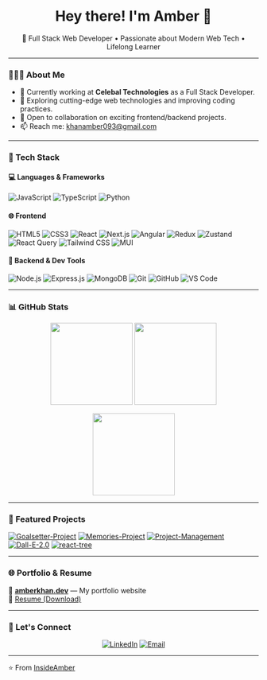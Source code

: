 <h1 align="center">Hey there! I'm Amber 👋</h1>

<p align="center">
  🚀 Full Stack Web Developer • Passionate about Modern Web Tech • Lifelong Learner
</p>

---

### 👨🏻‍💻 About Me

- 🔭 Currently working at **Celebal Technologies** as a Full Stack Developer.
- 🌱 Exploring cutting-edge web technologies and improving coding practices.
- 🤝 Open to collaboration on exciting frontend/backend projects.
- 📫 Reach me: [khanamber093@gmail.com](mailto:khanamber093@gmail.com)

---

### 🧰 Tech Stack

#### 💻 Languages & Frameworks
![JavaScript](https://img.shields.io/badge/JavaScript-F7DF1E?style=flat&logo=javascript&logoColor=000)
![TypeScript](https://img.shields.io/badge/TypeScript-007ACC?style=flat&logo=typescript&logoColor=fff)
![Python](https://img.shields.io/badge/Python-3776AB?style=flat&logo=python&logoColor=fff)

#### 🌐 Frontend
![HTML5](https://img.shields.io/badge/HTML5-E34F26?style=flat&logo=html5&logoColor=white)
![CSS3](https://img.shields.io/badge/CSS3-1572B6?style=flat&logo=css3)
![React](https://img.shields.io/badge/React-61DAFB?style=flat&logo=react&logoColor=000)
![Next.js](https://img.shields.io/badge/Next.js-000000?style=flat&logo=nextdotjs)
![Angular](https://img.shields.io/badge/Angular-DD0031?style=flat&logo=angular&logoColor=white)
![Redux](https://img.shields.io/badge/Redux-764ABC?style=flat&logo=redux)
![Zustand](https://img.shields.io/badge/Zustand-000000?style=flat&logo=zotero)
![React Query](https://img.shields.io/badge/React_Query-FF4154?style=flat&logo=reactquery&logoColor=fff)
![Tailwind CSS](https://img.shields.io/badge/Tailwind_CSS-38B2AC?style=flat&logo=tailwind-css)
![MUI](https://img.shields.io/badge/MUI-007FFF?style=flat&logo=mui)

#### 🔧 Backend & Dev Tools
![Node.js](https://img.shields.io/badge/Node.js-339933?style=flat&logo=nodedotjs)
![Express.js](https://img.shields.io/badge/Express.js-000000?style=flat&logo=express)
![MongoDB](https://img.shields.io/badge/MongoDB-47A248?style=flat&logo=mongodb)
![Git](https://img.shields.io/badge/Git-F05032?style=flat&logo=git)
![GitHub](https://img.shields.io/badge/GitHub-181717?style=flat&logo=github)
![VS Code](https://img.shields.io/badge/VS_Code-007ACC?style=flat&logo=visual-studio-code)

---

### 📊 GitHub Stats

<p align="center">
  <img src="https://github-readme-stats-ud4x.vercel.app/api?username=InsideAmber&show_icons=true&theme=radical" height="165">
  <img src="https://github-readme-stats-ud4x.vercel.app/api/top-langs/?username=InsideAmber&layout=compact&theme=radical" height="165">
</p>

<p align="center">
  <img src="https://github-readme-streak-stats.herokuapp.com/?user=InsideAmber&theme=radical" height="165">
</p>

---

### 🚀 Featured Projects

[![Goalsetter-Project](https://github-readme-stats-ud4x.vercel.app/api/pin/?username=InsideAmber&repo=Goalsetter-Project&theme=radical)](https://github.com/InsideAmber/Goalsetter-Project)
[![Memories-Project](https://github-readme-stats-ud4x.vercel.app/api/pin/?username=InsideAmber&repo=Memories-Project&theme=radical)](https://github.com/InsideAmber/Memories-Project)
[![Project-Management](https://github-readme-stats-ud4x.vercel.app/api/pin/?username=InsideAmber&repo=Project-Management&theme=radical)](https://github.com/InsideAmber/Project-Management)
[![Dall-E-2.0](https://github-readme-stats-ud4x.vercel.app/api/pin/?username=InsideAmber&repo=Dall-E-2.0&theme=radical)](https://github.com/InsideAmber/Dall-E-2.0)
[![react-tree](https://github-readme-stats-ud4x.vercel.app/api/pin/?username=InsideAmber&repo=react-tree&theme=radical)](https://github.com/InsideAmber/react-tree)

---

### 🌐 Portfolio & Resume

🔗 [**amberkhan.dev**](https://insideamber.github.io/Amber-Resume/) — My portfolio website  
📄 [Resume (Download)](https://insideamber.github.io/Amber_Khan_MERN_Stack_Resume_2025.pdf)

---

### 🤝 Let's Connect

<p align="center">
  <a href="https://www.linkedin.com/in/amber-khan-4947051b3/"><img alt="LinkedIn" src="https://img.shields.io/badge/LinkedIn-Amber_Khan-blue?style=flat-square&logo=linkedin"></a>
  <a href="mailto:khanamber093@gmail.com"><img alt="Email" src="https://img.shields.io/badge/Email-khanamber093@gmail.com-blue?style=flat-square&logo=gmail"></a>
</p>

---

⭐️ From [InsideAmber](https://github.com/InsideAmber)
